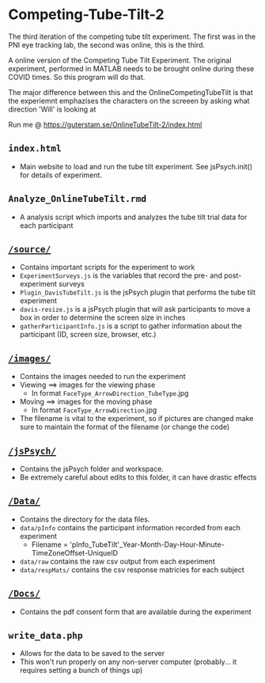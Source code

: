 # Competing-Tube-Tilt-2
The third iteration of the competing tube tilt experiment. The first was in the PNI eye tracking lab, the second was online, this is the third. 

A online version of the Competing Tube Tilt Experiment.
The original experiment, performed in MATLAB needs to be brought online during these COVID times. So this program will do that.

The major difference between this and the OnlineCompetingTubeTilt is that the experiemnt emphazises the characters on the screeen by asking what direction 'Will' is looking at

Run me @ https://guterstam.se/OnlineTubeTilt-2/index.html

## `index.html`
- Main website to load and run the tube tilt experiment. See jsPsych.init() for details of experiment.

## `Analyze_OnlineTubeTilt.rmd` 
- A analysis script which imports and analyzes the tube tilt trial data for each participant

## [`/source/`](https://github.com/dwachtell/Competing-Tube-Tilt-2/tree/master/source)
- Contains important scripts for the experiment to work
- `ExperimentSurveys.js` is the variables that record the pre- and post-experiment surveys
- `Plugin_DavisTubeTilt.js` is the jsPsych plugin that performs the tube tilt experiment
- `davis-resize.js` is a jsPsych plugin that will ask participants to move a box in order to determine the screen size in inches
- `gatherParticipantInfo.js` is a script to gather information about the participant (ID, screen size, browser, etc.)

## [`/images/`](https://github.com/dwachtell/Competing-Tube-Tilt-2/tree/master/images)
- Contains the images needed to run the experiment
- Viewing ==> images for the viewing phase
    - In format `FaceType_ArrowDirection_TubeType`.jpg
- Moving ==> images for the moving phase
   - In format `FaceType_ArrowDirection`.jpg
- The filename is vital to the experiment, so if pictures are changed make sure to maintain the format of the filename (or change the code)

## [`/jsPsych/`](https://github.com/dwachtell/Competing-Tube-Tilt-2/tree/master/jspsych)
- Contains the jsPsych folder and workspace.
- Be extremely careful about edits to this folder, it can have drastic effects

## [`/Data/`](https://github.com/dwachtell/Competing-Tube-Tilt-2/tree/master/data)
- Contains the directory for the data files.
- `data/pInfo` contains the participant information recorded from each experiment
    * Filename = 'pInfo_TubeTilt'_Year-Month-Day-Hour-Minute-TimeZoneOffset-UniqueID
- `data/raw` contains the raw csv output from each experiment
- `data/respMats/` contains the csv response matricies for each subject

## [`/Docs/`](https://github.com/dwachtell/Competing-Tube-Tilt-2/tree/master/docs)
- Contains the pdf consent form that are available during the experiment

## `write_data.php`
 - Allows for the data to be saved to the server
 - This won't run properly on any non-server computer (probably... it requires setting a bunch of things up)
